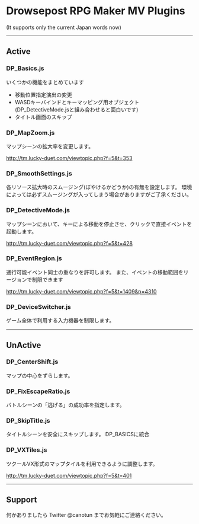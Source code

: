 # Drowsepost RPG Maker MV Plugins
(It supports only the current Japan words now)

* * *
## Active

### DP_Basics.js
いくつかの機能をまとめています
* 移動位置指定演出の変更
* WASDキーバインドとキーマッピング用オブジェクト
 (DP_DetectiveMode.jsと組み合わせると面白いです)
* タイトル画面のスキップ

### DP_MapZoom.js
マップシーンの拡大率を変更します。

http://tm.lucky-duet.com/viewtopic.php?f=5&t=353

### DP_SmoothSettings.js
各リソース拡大時のスムージング(ぼやけるかどうか)の有無を設定します。
環境によっては必ずスムージングが入ってしまう場合がありますがご了承ください。

### DP_DetectiveMode.js
マップシーンにおいて、キーによる移動を停止させ、クリックで直接イベントを起動します。

http://tm.lucky-duet.com/viewtopic.php?f=5&t=428

### DP_EventRegion.js
通行可能イベント同士の重なりを許可します。
また、イベントの移動範囲をリージョンで制限できます

http://tm.lucky-duet.com/viewtopic.php?f=5&t=1409&p=4310

### DP_DeviceSwitcher.js
ゲーム全体で利用する入力機器を制限します。

* * *
## UnActive

### DP_CenterShift.js
マップの中心をずらします。

### DP_FixEscapeRatio.js
バトルシーンの「逃げる」の成功率を指定します。

### DP_SkipTitle.js
タイトルシーンを安全にスキップします。
DP_BASICSに統合

### DP_VXTiles.js
ツクールVX形式のマップタイルを利用できるように調整します。

http://tm.lucky-duet.com/viewtopic.php?f=5&t=401

* * *
## Support
何かありましたら Twitter @canotun までお気軽にご連絡ください。
